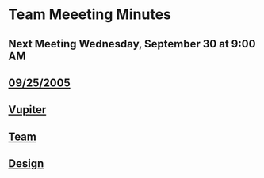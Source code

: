 # Team Meeeting Minutes

## Next Meeting Wednesday, September 30 at 9:00 AM

## [09/25/2005](https://ams0187.github.io/Vupiter/9_25_2020.txt)

## [Vupiter](https://ams0187.github.io/Vupiter/)

## [Team](https://ams0187.github.io/Vupiter/members)

## [Design](https://ams0187.github.io/Vupiter/design)

